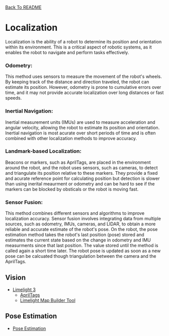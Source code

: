 <!-- Markdown language reference: https://www.markdownguide.org/basic-syntax/ -->
[Back To README](../../../../../../README.md)

# Localization
Localization is the ability of a robot to determine its position and orientation within its environment. This is a critical aspect of robotic systems, as it enables the robot to navigate and perform tasks effectively.

### Odometry:
This method uses sensors to measure the movement of the robot's wheels. By keeping track of the distance and direction traveled, the robot can estimate its position. However, odometry is prone to cumulative errors over time, and it may not provide accurate localization over long distances or fast speeds.

### Inertial Navigation:
Inertial measurement units (IMUs) are used to measure acceleration and angular velocity, allowing the robot to estimate its position and orientation. Inertial navigation is most acurate over short periods of time and is often combined with other localization methods to improve accuracy.

### Landmark-based Localization:
Beacons or markers, such as AprilTags, are placed in the environment around the robot, and the robot uses sensors, such as cameras, to detect and triangulate its position relative to these markers. They provide a fixed and acurate reference point for calculating position but detection is slower than using inerital meaurment or odometry and can be hard to see if the markers can be blocked by obsticals or the robot is moving fast.

### Sensor Fusion:
This method combines different sensors and algorithms to improve localization accuracy. Sensor fusion involves integrating data from multiple sources, such as odometry, IMUs, cameras, and LIDAR, to obtain a more reliable and accurate estimate of the robot's pose. On the robot, the pose estimation method takes the robot's last position (pose) stored and estimates the current state based on the change in odometry and IMU measurments since that last position. The value stored until the method is called again a short time later. The robot pose is updated as soon as a new pose can be calcuated though triangulation between the camera and the AprilTags.

## Vision

- [Limelight 3](https://docs.limelightvision.io/docs/docs-limelight/getting-started/summary)
    - [AprilTags](https://docs.limelightvision.io/docs/docs-limelight/pipeline-apriltag/apriltags)
    - [Limelight Map Builder Tool](https://tools.limelightvision.io/map-builder)

## Pose Estimation

- [Pose Estimation](https://docs.wpilib.org/en/stable/docs/software/advanced-controls/state-space/state-space-pose-estimators.html)